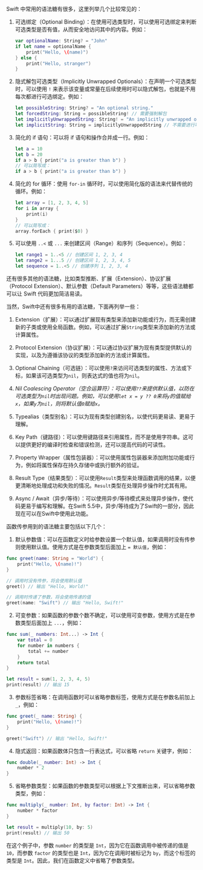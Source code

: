 Swift 中常用的语法糖有很多，这里列举几个比较常见的：

1. 可选绑定（Optional Binding）：在使用可选类型时，可以使用可选绑定来判断可选类型是否有值，从而安全地访问其中的内容。例如：

   ```swift
   var optionalName: String? = "John"
   if let name = optionalName {
       print("Hello, \(name)")
   } else {
       print("Hello, stranger")
   }
   ```

2. 隐式解包可选类型（Implicitly Unwrapped Optionals）：在声明一个可选类型时，可以使用 `!` 来表示该变量或常量在后续使用时可以隐式解包，也就是不用每次都进行可选绑定。例如：

   ```swift
   let possibleString: String? = "An optional string."
   let forcedString: String = possibleString! // 需要强制解包
   let implicitlyUnwrappedString: String! = "An implicitly unwrapped optional string."
   let implicitString: String = implicitlyUnwrappedString // 不需要进行可选绑定
   ```

3. 简化的 if 语句：可以将 if 语句和操作合并成一行。例如：

   ```swift
   let a = 10
   let b = 20
   if a > b { print("a is greater than b") }
   // 可以简写成：
   if a > b { print("a is greater than b") }
   ```

4. 简化的 for 循环：使用 `for-in` 循环时，可以使用简化版的语法来代替传统的循环。例如：

   ```swift
   let array = [1, 2, 3, 4, 5]
   for i in array {
       print(i)
   }
   // 可以简写成：
   array.forEach { print($0) }
   ```

5. 可以使用 `..<` 或 `...` 来创建区间（Range）和序列（Sequence）。例如：

   ```swift
   let range1 = 1..<5 // 创建区间 1, 2, 3, 4
   let range2 = 1...5 // 创建区间 1, 2, 3, 4, 5
   let sequence = 1..<5 // 创建序列 1, 2, 3, 4
   ```

还有很多其他的语法糖，比如类型推断、扩展（Extension）、协议扩展（Protocol Extension）、默认参数（Default Parameters）等等，这些语法糖都可以让 Swift 代码更加简洁易读。

当然，Swift中还有很多有用的语法糖，下面再列举一些：

1. Extension（扩展）：可以通过扩展现有类型来添加新功能或行为，而无需创建新的子类或使用全局函数。例如，可以通过扩展`String`类型来添加新的方法或计算属性。

2. Protocol Extension（协议扩展）：可以通过协议扩展为现有类型提供默认的实现，以及为遵循该协议的类型添加新的方法或计算属性。

3. Optional Chaining（可选链）：可以使用`?`来访问可选类型的属性、方法或下标，如果该可选类型为`nil`，则表达式的值也将为`nil`。

4. *Nil Coalescing Operator（空合运算符）：可以使用`??`来提供默认值，以防在可选类型为`nil`时出现问题。例如，可以使用`let x = y ?? 0`来将`y`的值赋给`x`，如果`y`为`nil`，则将默认值`0`赋给`x`。*

5. Typealias（类型别名）：可以为现有类型创建别名，以使代码更易读、更易于理解。

6. Key Path（键路径）：可以使用键路径来引用属性，而不是使用字符串。这可以提供更好的编译时检查和错误检测，还可以提高代码的可读性。

7. Property Wrapper（属性包装器）：可以使用属性包装器来添加附加功能或行为，例如将属性保存在持久存储中或执行额外的验证。

8. Result Type（结果类型）：可以使用`Result`类型来处理函数调用的结果，以便更清晰地处理成功和失败的情况。`Result`类型在处理异步操作时尤其有用。

9. Async / Await（异步/等待）：可以使用异步/等待模式来处理异步操作，使代码更易于编写和理解。在Swift 5.5中，异步/等待成为了Swift的一部分，因此现在可以在Swift中使用此功能。



函数传参用到的语法糖主要包括以下几个：

1. 默认参数值：可以在函数定义时给参数设置一个默认值，如果调用时没有传参则使用默认值。使用方式是在参数类型后面加上 `= 默认值`，例如：

```swift
func greet(name: String = "World") {
    print("Hello, \(name)!")
}

// 调用时没有传参，将会使用默认值
greet() // 输出 "Hello, World!"

// 调用时传递了参数，将会使用传递的值
greet(name: "Swift") // 输出 "Hello, Swift!"
```

2. 可变参数：如果函数的参数个数不确定，可以使用可变参数，使用方式是在参数类型后面加上 `...`，例如：

```swift
func sum(_ numbers: Int...) -> Int {
    var total = 0
    for number in numbers {
        total += number
    }
    return total
}

let result = sum(1, 2, 3, 4, 5)
print(result) // 输出 15
```

3. 参数标签省略：在调用函数时可以省略参数标签，使用方式是在参数名前加上 `_`，例如：

```swift
func greet(_ name: String) {
    print("Hello, \(name)!")
}

greet("Swift") // 输出 "Hello, Swift!"
```

4. 隐式返回：如果函数体只包含一行表达式，可以省略 `return` 关键字，例如：

```swift
func double(_ number: Int) -> Int {
    number * 2
}
```

5. 省略参数类型：如果函数的参数类型可以根据上下文推断出来，可以省略参数类型，例如：

```swift
func multiply(_ number: Int, by factor: Int) -> Int {
    number * factor
}

let result = multiply(10, by: 5)
print(result) // 输出 50
```

在这个例子中，参数 `number` 的类型是 `Int`，因为它在函数调用中被传递的值是 `10`，而参数 `factor` 的类型也是 `Int`，因为它在调用时被标记为 `by`，而这个标签的类型是 `Int`。因此，我们在函数定义中省略了参数类型。



